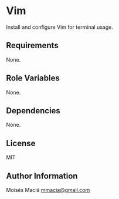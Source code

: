 Vim
=========

Install and configure Vim for terminal usage.

Requirements
------------

None.

Role Variables
--------------

None.

Dependencies
------------

None.

License
-------

MIT

Author Information
------------------

Moisés Maciá <mmacia@gmail.com>
